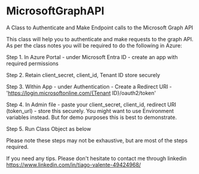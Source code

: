 # MicrosoftGraphAPI
A Class to Authenticate and Make Endpoint calls to the Microsoft Graph API

This class will help you to authenticate and make requests to the graph API. As per the class notes you will be required to do the following in Azure:

Step 1. In Azure Portal - under Microsoft Entra ID - create an app with required permissions

Step 2. Retain client_secret, client_id, Tenant ID store securely 

Step 3. Within App - under Authentication - Create a Redirect URI - 'https://login.microsoftonline.com/{Tenant ID}/oauth2/token'

Step 4. In Admin file - paste your client_secret, client_id, redirect URI (token_url) - store this securely. You might want to use Environment variables instead. But for demo purposes this is best to demonstrate.

Step 5. Run Class Object as below

Please note these steps may not be exhaustive, but are most of the steps required.

If you need any tips. Please don't hesitate to contact me through linkedin https://www.linkedin.com/in/tiago-valente-49424968/
